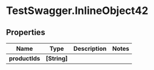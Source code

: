 # TestSwagger.InlineObject42

## Properties

Name | Type | Description | Notes
------------ | ------------- | ------------- | -------------
**productIds** | **[String]** |  | 


